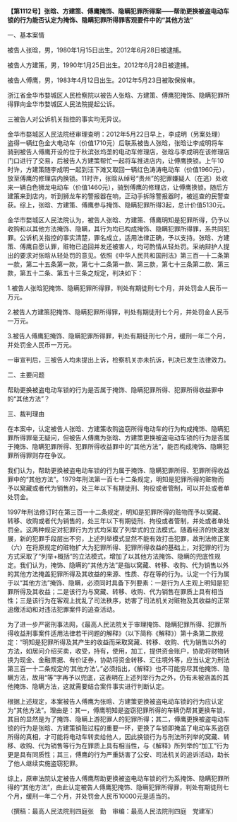 **【第1112号】张晗、方建策、傅鹰掩饰、隐瞒犯罪所得案——帮助更换被盗电动车锁的行为能否认定为掩饰、隐瞒犯罪所得罪客观要件中的“其他方法”**

一、基本案情

被告人张晗，男，1980年1月15日出生。2012年6月28日被逮捕。

被告人方建策，男，1990年1月25日出生。2012年6月28日被逮捕。

被告人傅鹰，男，1983年4月12日出生。2012年5月23日被取保候审。

浙江省金华市婺城区人民检察院以被告人张晗、方建策、傅鹰犯掩饰、隐瞒犯罪所得罪向金华市婺城区人民法院提起公诉。

三被告人对公诉机关指控的事实均无异议。

金华市婺城区人民法院经审理查明：2012年5月22日早上，李成明（另案处理）盗得一辆红色金大电动车（价值1710元）后联系被告人张晗，张晗让李成明将车骑到被告人傅鹰开设的位于秋滨张坞垄的电动车修理店，张晗与李成明在该修理店门口进行了交易，后被告人方建策帮忙一起将车推进店内，让傅鹰换锁。上午10时许，方建策随李成明一起到汪下滩又取回一辆红色涛涛电动车（价值1960元），放至傅鹰的修理店内换锁。11时许，张晗从绰号“贵州”的犯罪嫌疑人（在逃）处收来一辆白色狮龙电动车（价值1460元），骑到傅鹰的修理店，让傅鹰换锁。随后方建策来到店内，听到狮龙车的警报器在响，正动手拆除警报器时，被巡查的民警查获。综上，张晗、方建策、傅鹰参与掩饰、隐瞒犯罪所得3起，总计价值5130元。

金华市婺城区人民法院认为，被告人张晗、方建策、傅鹰明知是犯罪所得，仍予以收购和以其他方法掩饰、隐瞒，其行为均已构成掩饰、隐瞒犯罪所得罪，系共同犯罪。公诉机关指控的事实清楚，罪名成立，适用法律正确，予以支持。张晗、方建策、傅鹰自愿认罪，赃物已追回并发还被害人，均可酌情从轻处罚。采纳辩护人提出的要求对张晗从轻处罚的意见。依照《中华人民共和国刑法》第三百一十二条第一款，第二十五条第一款，第七十二条第一款、第三款，第七十三条第二款、第三款，第五十二条、第五十三条之规定，判决如下：

1.被告人张晗犯掩饰、隐瞒犯罪所得罪，判处有期徒刑七个月，并处罚金人民币一万元。

2.被告人方建策犯掩饰、隐瞒犯罪所得罪，判处有期徒刑七个月，并处罚金人民币一万元。

3.被告人傅鹰犯掩饰、隐瞒犯罪所得罪，判处有期徒刑七个月，缓刑一年二个月，并处罚金人民币一万元。

一审宣判后，三被告人均未提出上诉，检察机关亦未抗诉，判决已发生法律效力。

二、主要问题

帮助更换被盗电动车锁的行为是否属于掩饰、隐瞒犯罪所得、犯罪所得收益罪中的“其他方法”？

三、裁判理由

在本案中，认定被告人张晗、方建策收购盗窃所得电动车的行为构成掩饰、隐瞒犯罪所得罪毫无疑问，但被告人傅鹰为张晗、方建策更换被盗电动车锁的行为是否属于掩饰、隐瞒犯罪所得、犯罪所得收益罪中的“其他方法”，能否构成掩饰、隐瞒犯罪所得罪则存在争议。

我们认为，帮助更换被盗电动车锁的行为属于掩饰、隐瞒犯罪所得、犯罪所得收益罪中的“其他方法”。1979年刑法第一百七十二条规定，明知是犯罪所得的赃物而予以窝藏或者代为销售的，处三年以下有期徒刑、拘役或者管制，可以并处或者单处罚金。

1997年刑法修订时在第三百一十二条规定，明知是犯罪所得的赃物而予以窝藏、转移、收购或者代为销售的，处三年以下有期徒刑、拘役或者管制，并处或者单处罚金。这两种规定对犯罪行为方式均采取了列举式的立法模式。随着经济的快速发展，新的犯罪手段层出不穷，上述列举模式显然不能有效打击犯罪，故刑法修正案（六）在将原规定的赃物扩大为犯罪所得、犯罪所得收益的基础上，对犯罪的行为方式采取了“列举+概括”的立法模式，增加了以其他方法掩饰、隐瞒的兜底性规定。我们认为，掩饰、隐瞒的“其他方法”是指以窝藏、转移、收购、代为销售以外的其他方法掩盖犯罪所得及其收益的来源、性质、存在等的行为。认定一个行为属于以“其他方法”掩饰、隐瞒，必须同时具备下列要素：一是行为人主观上明知是犯罪所得及其收益；二是该行为与窝藏、转移、收购、代为销售在罪质上具有相当性；三是该行为在客观上扰乱了司法秩序，妨害了司法机关对赃物及其收益的正常追缴活动和对违法犯罪案件的追查活动。

为了进一步严密刑事法网，《最高人民法院关于审理掩饰、隐瞒犯罪所得、犯罪所得收益刑事案件适用法律若干问题的解释》（以下简称《解释》）第十条第二款规定：“明知是犯罪所得及其产生的收益而采取窝藏、转移、收购、代为销售以外的方法，如居问介绍买卖，收受，持有，使用，加工，提供资金账户，协助将财物转换为现金、金融票据、有价证券，协助将资金转移、汇往境外等，应当认定为刑法第三百一十二条规定的‘其他方法’。”必须指出，《解释》也不可能穷尽其他掩饰、隐瞒方法，故用“等”字再予以兜底，这表明在上述列举行为之外，仍有未被涵盖的其他掩饰、隐瞒方法，这就需要结合案件事实进行判断认定。

根据上述规定，本案被告人傅鹰为张晗、方建策更换被盗电动车锁的行为应认定为“其他方法”。理由是：其一，傅鹰明知是盗窃犯罪所得的车辆仍帮其更换车锁，其目的显然是为了掩饰、隐瞒上游犯罪人的犯罪所得；其二，傅鹰更换被盗电动车锁的行为是张晗、方建策销赃过程的重要一环，更换了车锁即掩盖了电动车系盗窃所得的真相，才可能将电动车转卖给他人，因此换锁行为与刑法所列举的窝藏、转移、收购、代为销售等行为在罪质上具有相当性，与《解释》所列举的“加工”行为更是具有同质性；其三，傅鹰的行为严重妨害了公安、司法机关的追诉活动，助长了他人继续实施盗窃犯罪。

综上，原审法院认定被告人傅鹰帮助更换被盗电动车锁的行为系掩饰、隐瞒犯罪所得的“其他方法”，由此认定被告人傅鹰犯掩饰、隐瞒犯罪所得罪，判处有期徒刑七个月，缓刑一年二个月，并处罚金人民币10000元是适当的。

（撰稿：最高人民法院刑四庭张　勤　审编：最高人民法院刑四庭　党建军）